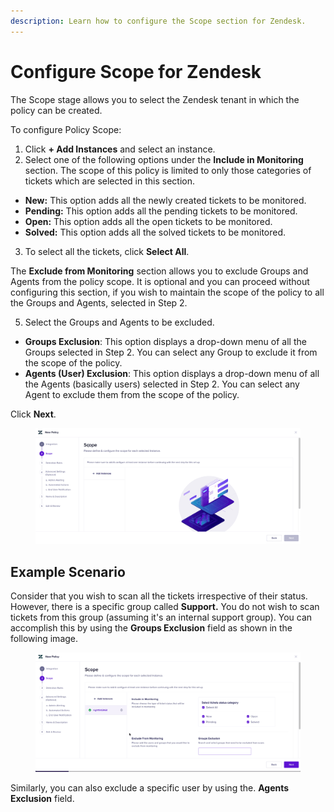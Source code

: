 ```yaml
---
description: Learn how to configure the Scope section for Zendesk.
---
```


# Configure Scope for Zendesk

The Scope stage allows you to select the Zendesk tenant in which the policy can be created.&#x20;

To configure Policy Scope:

1. Click **+ Add Instances** and select an instance.
2. Select one of the following options under the **Include in Monitoring** section. The scope of this policy is limited to only those categories of tickets which are selected in this section.

* **New:** This option adds all the newly created tickets to be monitored.
* **Pending:** This option adds all the pending tickets to be monitored.
* **Open:** This option adds all the open tickets to be monitored.
* **Solved:** This option adds all the solved tickets to be monitored.

3. To select all the tickets, click **Select All**.

The **Exclude from Monitoring** section allows you to exclude Groups and Agents from the policy scope. It is optional and you can proceed without configuring this section, if you wish to maintain the scope of the policy to all the Groups and Agents, selected in Step 2.

5. Select the Groups and Agents to be excluded.

* **Groups Exclusion**: This option displays a drop-down menu of all the Groups selected in Step 2. You can select any Group to exclude it from the scope of the policy.
* **Agents (User) Exclusion**: This option displays a drop-down menu of all the Agents (basically users) selected in Step 2. You can select any Agent to exclude them from the scope of the policy.

Click **Next**.

<figure><img src="../../.gitbook/assets/GIF Recording 2023-11-19 at 12.34.42 PM.gif" alt=""><figcaption></figcaption></figure>

## Example Scenario

Consider that you wish to scan all the tickets irrespective of their status. However, there is a specific group called **Support.** You do not wish to scan tickets from this group (assuming it's an internal support group). You can accomplish this by using the **Groups Exclusion** field as shown in the following image.&#x20;

<figure><img src="../../.gitbook/assets/GIF Recording 2023-12-08 at 4.37.00 PM.gif" alt=""><figcaption></figcaption></figure>

Similarly, you can also exclude a specific user by using the. **Agents Exclusion** field.&#x20;
